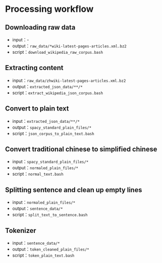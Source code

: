 # Processing workflow

## Downloading raw data
   * input：-
   * output：`raw_data/*wiki-latest-pages-articles.xml.bz2`
   * script：`download_wikipedia_raw_corpus.bash`

## Extracting content
   * input：`raw_data/zhwiki-latest-pages-articles.xml.bz2`
   * output：`extracted_json_data/**/*`
   * script：`extract_wikipedia_json_corpus.bash`

## Convert to plain text
   * input：`extracted_json_data/**/*`
   * output：`spacy_standard_plain_files/*`
   * script：`json_corpus_to_plain_text.bash`

## Convert traditional chinese to simplified chinese
   * input：`spacy_standard_plain_files/*`
   * output：`normaled_plain_files/*`
   * script：`normal_text.bash`

## Splitting sentence and clean up empty lines
   * input：`normaled_plain_files/*`
   * output：`sentence_data/*`
   * script：`split_text_to_sentence.bash`

## Tokenizer
   * input：`sentence_data/*`
   * output：`token_cleaned_plain_files/*`
   * script：`token_plain_text.bash`
